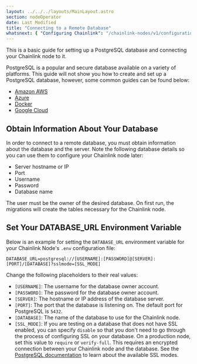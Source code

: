 ```yaml
---
layout: ../../../layouts/MainLayout.astro
section: nodeOperator
date: Last Modified
title: "Connecting to a Remote Database"
whatsnext: { "Configuring Chainlink": "/chainlink-nodes/v1/configuration/" }
---
```


This is a basic guide for setting up a PostgreSQL database and connecting your Chainlink node to it.

PostgreSQL is a popular and secure database available on a variety of platforms. This guide will not show you how to create and set up a PostgreSQL database, however, some common guides can be found below:

- [Amazon AWS](https://aws.amazon.com/getting-started/tutorials/create-connect-postgresql-db/)
- [Azure](https://docs.microsoft.com/en-us/azure/postgresql/quickstart-create-server-database-portal)
- [Docker](https://docs.docker.com/samples/library/postgres/)
- [Google Cloud](https://cloud.google.com/community/tutorials/setting-up-postgres)

## Obtain Information About Your Database

In order to connect to a remote database, you must obtain information about the database and the server. Note the following database details so you can use them to configure your Chainlink node later:

- Server hostname or IP
- Port
- Username
- Password
- Database name

The user must be the owner of the desired database. On first run, the migrations will create the tables necessary for the Chainlink node.

## Set Your DATABASE_URL Environment Variable

Below is an example for setting the `DATABASE_URL` environment variable for your Chainlink Node's `.env` configuration file:

```text DATABASE_URL
DATABASE_URL=postgresql://[USERNAME]:[PASSWORD]@[SERVER]:[PORT]/[DATABASE]?sslmode=[SSL_MODE]
```

Change the following placeholders to their real values:

- `[USERNAME]`: The username for the database owner account.
- `[PASSWORD]`: The password for the database owner account.
- `[SERVER]`: The hostname or IP address of the database server.
- `[PORT]`: The port that the database is listening on. The default port for PostgreSQL is `5432`.
- `[DATABASE]`: The name of the database to use for the Chainlink node.
- `[SSL_MODE]`: If you are testing on a database that does not have SSL enabled, you can specify `disable` so that you don't need to go through the process of configuring SSL on your database. On a production node, set this value to `require` or `verify-full`. This requires an encrypted connection between your Chainlink node and the database. See the [PostgreSQL documentation](https://www.postgresql.org/docs/current/libpq-ssl.html#LIBPQ-SSL-PROTECTION) to learn about the available SSL modes.
